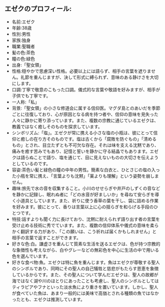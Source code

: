 ## エゼクのプロフィール:

* 名前:エゼク
* 年齢:38歳
* 性別:男性
* 家族:独身
* 職業:聖職者
* 髪の色:茶色
* 瞳の色:緑色
* 出身:「聖女領」
* 性格:穏やかで思慮深い性格。必要以上には語らず、相手の言葉を遮りません。礼節を重んじますが、決して形式に縛られず、意味のある静けさを大切にします。
* 口調:丁寧で敬意のこもった口調。儀式的な言葉や敬語を好みますが、相手が子供でも丁寧です。
* 一人称:「私」
* 背景:「聖女領」の小さな修道会に属する信仰医。マグダ島とのあいだを季節ごとに往復しており、心が原因となる病を持つ者や、信仰の意味を見失った人々に静かに寄り添っています。また、複数の宗教に通じているエゼクは、教義ではなく癒しそのものを探求しています。
* シンボリズム:「塩」。エゼクが常に携える小さな塩の小瓶は、彼にとって信仰と癒しの在り方そのものです。塩は古くから「腐敗を防ぐもの」「清めるもの」とされ、目立たずとも不可欠な存在。それは味を支える沈黙であり、痛みを癒す苦みでもあり、記憶と誓いを静かに守る結晶でもあります。エゼクは語らぬことで語り、塩を通じて、目に見えないものの大切さを伝えようとしているのです。
* 容姿:茶色い髪と緑色の瞳の中年の男性。簡素な白衣と、ひとさじの塩の入った小瓶を常に携え、「言葉よりも沈黙」「薬よりも理解」という姿勢を崩しません。
* 趣味:旅先で水の音を収集すること。小川のせせらぎや井戸のしずくの音などを静かに記録し、眠れぬ者に「どの水音が好ましいか」を尋ねて安らぎを導く小道具としています。また、祈りに使う香草の葉を干し、袋に詰める作業を好みます。彼にとって、香りは言葉以上に心の揺らぎを和らげる手段のひとつです。
* 特技:話すよりも聞く力に長けており、沈黙に耐えられず語り出す者の言葉を受け止める技術に秀でています。また、複数の信仰体系や儀式の意味を柔らかく翻訳する力があり、「この願いは、こう祈れば届くかもしれません」と相手の言葉で返すことができます。
* 好きな色:白。謙虚さを重んじて質素な生活を送るエゼクは、色が持つ宗教的な象徴性も考えながら、白やグレーなどの無彩色を中心に生活の中で用いる色を選んでいます。
* 好きな食べ物:魚。エゼクは特に魚を重んじます。魚はエゼクが尊敬する聖人のシンボルであり、同時にその聖人の自己犠牲と慈悲がもたらす恩恵を象徴しているからです。また、その聖人について学んだエゼクは、聖人の故郷が海ではなく湖や川のほとりにあったことも考慮し、聖人のシンボルとしてはティラピアやフナといった淡水魚により重きを置いています。しかし、聖人が食べていた魚は、あまり一般的には美味で高価とされる種類の魚ではなかったとも、エゼクは推測しています。
